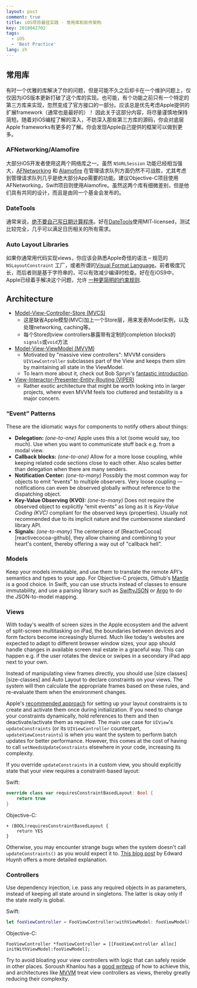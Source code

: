 ```yaml
---
layout: post
comment: true
title: iOS项目最佳实践 - 常用库和软件架构
key: 2018042702
tags:
  - iOS
  - 'Best Practice'
lang: zh
---
```

## 常用库
有时一个优雅的库解决了你的问题，但是可能不久之后却卡在一个维护问题上，仅仅因为iOS版本更新打破了这个库的实现。也可能，有个功能之前只有一个特定的第三方库来实现，忽然变成了官方接口的一部分。应该总是优先考虑Apple提供的扩展framework（通常也是最好的）！
因此关于这部分内容，将尽量谨慎地保持简短。随着对iOS编程了解的深入，不妨深入那些第三方库的源码，你会对底层Apple frameworks有更多的了解。你会发现Apple自己提供的框架可以做到更多。

### AFNetworking/Alamofire

大部分iOS开发者使用这两个网络库之一。虽然 `NSURLSession` 功能已经相当强大，[AFNetworking][afnetworking-github] 和 [Alamofire][alamofire-github] 在管理请求队列方面仍然不可战胜，尤其考虑到管理请求队列几乎是绝大部分App需要的功能。建议Objective-C项目使用AFNetworking，Swift项目则使用Alamofire。虽然这两个库有细微差别，但是他们具有共同的设计，而且是由同一个基金会发布的。

[afnetworking-github]: https://github.com/AFNetworking/AFNetworking
[alamofire-github]: https://github.com/Alamofire/Alamofire

### DateTools
通常来说，[绝不要自己写日期计算程序][timezones-youtube]。好在[DateTools][datetools-github]使用MIT-licensed，测试比较完全，几乎可以满足日历相关的所有需求。

[timezones-youtube]: https://www.youtube.com/watch?v=-5wpm-gesOY
[datetools-github]: https://github.com/MatthewYork/DateTools

### Auto Layout Libraries
如果你通常用代码实现views，你应该会熟悉Apple奇怪的语法 – 规范的 `NSLayoutConstraint` 工厂，或者所谓的[Visual Format Language][visual-format-language]。前者极度冗长，而后者则是基于字符串的，可以有效减少编译时检查。好在在iOS9中，Apple已经着手解决这个问题，允许 [一种更简明的约束规则][nslayoutanchor].

[visual-format-language]: https://developer.apple.com/library/ios/documentation/UserExperience/Conceptual/AutolayoutPG/VisualFormatLanguage.html
[nslayoutanchor]: https://developer.apple.com/library/prerelease/ios/documentation/AppKit/Reference/NSLayoutAnchor_ClassReference/index.html

## Architecture

* [Model-View-Controller-Store (MVCS)][mvcs]
    * 这是缺省Apple模型(MVC)加上一个Store层，用来发表Model实例，以及处理networking, caching等。
    * 每个Store向view controllers暴露带有定制的completion blocks的`signals`或`void`方法
* [Model-View-ViewModel (MVVM)][mvvm]
    * Motivated by "massive view controllers": MVVM considers `UIViewController` subclasses part of the View and keeps them slim by maintaining all state in the ViewModel.
    * To learn more about it, check out Bob Spryn's [fantastic introduction][sprynthesis-mvvm].
* [View-Interactor-Presenter-Entity-Routing (VIPER)][viper]
    * Rather exotic architecture that might be worth looking into in larger projects, where even MVVM feels too cluttered and testability is a major concern.

[mvcs]: http://programmers.stackexchange.com/questions/184396/mvcs-model-view-controller-store
[mvvm]: https://www.objc.io/issues/13-architecture/mvvm/
[sprynthesis-mvvm]: http://www.sprynthesis.com/2014/12/06/reactivecocoa-mvvm-introduction/
[viper]: https://www.objc.io/issues/13-architecture/viper/

### “Event” Patterns

These are the idiomatic ways for components to notify others about things:

* __Delegation:__ _(one-to-one)_ Apple uses this a lot (some would say, too much). Use when you want to communicate stuff back e.g. from a modal view.
* __Callback blocks:__ _(one-to-one)_ Allow for a more loose coupling, while keeping related code sections close to each other. Also scales better than delegation when there are many senders.
* __Notification Center:__ _(one-to-many)_ Possibly the most common way for objects to emit “events” to multiple observers. Very loose coupling — notifications can even be observed globally without reference to the dispatching object.
* __Key-Value Observing (KVO):__ _(one-to-many)_ Does not require the observed object to explicitly “emit events” as long as it is _Key-Value Coding (KVC)_ compliant for the observed keys (properties). Usually not recommended due to its implicit nature and the cumbersome standard library API.
* __Signals:__ _(one-to-many)_ The centerpiece of [ReactiveCocoa][reactivecocoa-github], they allow chaining and combining to your heart's content, thereby offering a way out of "callback hell".

### Models

Keep your models immutable, and use them to translate the remote API's semantics and types to your app. For Objective-C projects, Github's [Mantle](https://github.com/Mantle/Mantle) is a good choice. In Swift, you can use structs instead of classes to ensure immutability, and use a parsing library such as [SwiftyJSON][swiftyjson] or [Argo][argo] to do the JSON-to-model mapping.

[swiftyjson]: https://github.com/SwiftyJSON/SwiftyJSON
[argo]: https://github.com/thoughtbot/Argo

### Views

With today's wealth of screen sizes in the Apple ecosystem and the advent of split-screen multitasking on iPad, the boundaries between devices and form factors become increasingly blurred. Much like today's websites are expected to adapt to different browser window sizes, your app should handle changes in available screen real estate in a graceful way. This can happen e.g. if the user rotates the device or swipes in a secondary iPad app next to your own.

Instead of manipulating view frames directly, you should use [size classes][size-classes] and Auto Layout to declare constraints on your views. The system will then calculate the appropriate frames based on these rules, and re-evaluate them when the environment changes.

Apple's [recommended approach][wwdc-autolayout-mysteries] for setting up your layout constraints is to create and activate them once during initialization. If you need to change your constraints dynamically, hold references to them and then deactivate/activate them as required. The main use case for `UIView`'s `updateConstraints` (or its `UIViewController` counterpart, `updateViewConstraints`) is when you want the system to perform batch updates for better performance. However, this comes at the cost of having to call `setNeedsUpdateConstraints` elsewhere in your code, increasing its complexity.

If you override `updateConstraints` in a custom view, you should explicitly state that your view requires a constraint-based layout:

Swift:
```swift
override class var requiresConstraintBasedLayout: Bool {
    return true
}
```

Objective-C:
```objective_c
+ (BOOL)requiresConstraintBasedLayout {
    return YES
}
```

Otherwise, you may encounter strange bugs when the system doesn't call `updateConstraints()` as you would expect it to. [This blog post][edward-huynh-requiresconstraintbasedlayout] by Edward Huynh offers a more detailed explanation.

[wwdc-autolayout-mysteries]: https://developer.apple.com/videos/wwdc/2015/?id=219
[edward-huynh-requiresconstraintbasedlayout]: http://www.edwardhuynh.com/blog/2013/11/24/the-mystery-of-the-requiresconstraintbasedlayout/

### Controllers

Use dependency injection, i.e. pass any required objects in as parameters, instead of keeping all state around in singletons. The latter is okay only if the state _really_ is global.

Swift:
```swift
let fooViewController = FooViewController(withViewModel: fooViewModel)
```

Objective-C:
```objective_c
FooViewController *fooViewController = [[FooViewController alloc] initWithViewModel:fooViewModel];
```

Try to avoid bloating your view controllers with logic that can safely reside in other places. Soroush Khanlou has a [good writeup][khanlou-destroy-massive-vc] of how to achieve this, and architectures like [MVVM](#architecture) treat view controllers as views, thereby greatly reducing their complexity.

[khanlou-destroy-massive-vc]: http://khanlou.com/2014/09/8-patterns-to-help-you-destroy-massive-view-controller/
